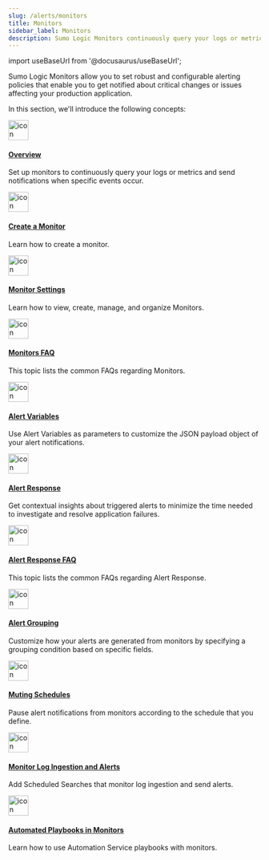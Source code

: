 ```yaml
---
slug: /alerts/monitors
title: Monitors
sidebar_label: Monitors
description: Sumo Logic Monitors continuously query your logs or metrics and send notifications when specific events occur, such as critical, warning, and missing data.
---
```


import useBaseUrl from '@docusaurus/useBaseUrl';

Sumo Logic Monitors allow you to set robust and configurable alerting policies that enable you to get notified about critical changes or issues affecting your production application.

In this section, we'll introduce the following concepts:

<div className="box-wrapper" markdown="1">
<div className="box smallbox card">
  <div className="container">
  <a href={useBaseUrl('docs/alerts/monitors/overview')}><img src={useBaseUrl('img/icons/operations/monitor-and-visualize.png')} alt="icon" width="40"/><h4>Overview</h4></a>
  <p>Set up monitors to continuously query your logs or metrics and send notifications when specific events occur.</p>
  </div>
</div>
<div className="box smallbox card">
  <div className="container">
  <a href={useBaseUrl('docs/alerts/monitors/create-monitor')}><img src={useBaseUrl('img/icons/operations/monitor-and-visualize.png')} alt="icon" width="40"/><h4>Create a Monitor</h4></a>
  <p>Learn how to create a monitor.</p>
  </div>
</div>
<div className="box smallbox card">
  <div className="container">
  <a href={useBaseUrl('docs/alerts/monitors/settings')}><img src={useBaseUrl('img/icons/operations/monitor-and-visualize.png')} alt="icon" width="40"/><h4>Monitor Settings</h4></a>
  <p>Learn how to view, create, manage, and organize Monitors.</p>
  </div>
</div>
<div className="box smallbox card">
  <div className="container">
    <a href={useBaseUrl('docs/alerts/monitors/monitor-faq')}><img src={useBaseUrl('img/icons/operations/monitor-and-visualize.png')} alt="icon" width="40"/><h4>Monitors FAQ</h4></a>
  <p>This topic lists the common FAQs regarding Monitors.</p>
  </div>
</div>
<div className="box smallbox card">
  <div className="container">
    <a href={useBaseUrl('docs/alerts/monitors/alert-variables')}><img src={useBaseUrl('img/icons/operations/monitor-and-visualize.png')} alt="icon" width="40"/><h4>Alert Variables</h4></a>
  <p>Use Alert Variables as parameters to customize the JSON payload object of your alert notifications.</p>
  </div>
</div>
<div className="box smallbox card">
  <div className="container">
    <a href={useBaseUrl('docs/alerts/monitors/alert-response')}><img src={useBaseUrl('img/icons/operations/monitor-and-visualize.png')} alt="icon" width="40"/><h4>Alert Response</h4></a>
  <p>Get contextual insights about triggered alerts to minimize the time needed to investigate and resolve application failures.</p>
  </div>
</div>
<div className="box smallbox card">
  <div className="container">
  <a href={useBaseUrl('docs/alerts/monitors/alert-response-faq')}><img src={useBaseUrl('img/icons/operations/monitor-and-visualize.png')} alt="icon" width="40"/><h4>Alert Response FAQ</h4></a>
  <p>This topic lists the common FAQs regarding Alert Response.</p>
  </div>
</div>
<div className="box smallbox card">
  <div className="container">
  <a href={useBaseUrl('docs/alerts/monitors/alert-grouping')}><img src={useBaseUrl('img/icons/operations/monitor-and-visualize.png')} alt="icon" width="40"/><h4>Alert Grouping</h4></a>
<p>Customize how your alerts are generated from monitors by specifying a grouping condition based on specific fields.</p>
  </div>
</div>
<div className="box smallbox card">
  <div className="container">
  <a href={useBaseUrl('docs/alerts/monitors/muting-schedules')}><img src={useBaseUrl('img/icons/operations/monitor-and-visualize.png')} alt="icon" width="40"/><h4>Muting Schedules</h4></a>
  <p>Pause alert notifications from monitors according to the schedule that you define.</p>
  </div>
</div>
<div className="box smallbox card">
  <div className="container">
  <a href={useBaseUrl('docs/manage/ingestion-volume/monitor-ingestion-receive-alerts')}><img src={useBaseUrl('img/icons/operations/monitor-and-visualize.png')} alt="icon" width="40"/><h4>Monitor Log Ingestion and Alerts</h4></a>
  <p>Add Scheduled Searches that monitor log ingestion and send alerts.</p>
  </div>
</div>
<div className="box smallbox card">
  <div className="container">
  <a href={useBaseUrl('docs/alerts/monitors/use-playbooks-with-monitors')}><img src={useBaseUrl('img/icons/operations/monitor-and-visualize.png')} alt="icon" width="40"/><h4>Automated Playbooks in Monitors</h4></a>
  <p>Learn how to use Automation Service playbooks with monitors.</p>
  </div>
</div>
</div>
